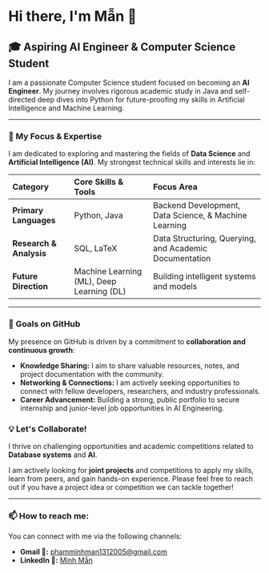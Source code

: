 # Hi there, I'm Mẫn 👋

## 🎓 Aspiring AI Engineer & Computer Science Student

I am a passionate Computer Science student focused on becoming an **AI Engineer**. My journey involves rigorous academic study in Java and self-directed deep dives into Python for future-proofing my skills in Artificial Intelligence and Machine Learning.

---

### 🌱 My Focus & Expertise

I am dedicated to exploring and mastering the fields of **Data Science** and **Artificial Intelligence (AI)**. My strongest technical skills and interests lie in:

| Category | Core Skills & Tools | Focus Area |
| :--- | :--- | :--- |
| **Primary Languages** | Python, Java | Backend Development, Data Science, & Machine Learning |
| **Research & Analysis** | SQL, LaTeX | Data Structuring, Querying, and Academic Documentation |
| **Future Direction** | Machine Learning (ML), Deep Learning (DL) | Building intelligent systems and models |

---
### 🚀 Goals on GitHub

My presence on GitHub is driven by a commitment to **collaboration and continuous growth**:

* **Knowledge Sharing:** I aim to share valuable resources, notes, and project documentation with the community.
* **Networking & Connections:** I am actively seeking opportunities to connect with fellow developers, researchers, and industry professionals.
* **Career Advancement:** Building a strong, public portfolio to secure internship and junior-level job opportunities in AI Engineering.

### 💡 Let's Collaborate!

I thrive on challenging opportunities and academic competitions related to **Database systems** and **AI**.

I am actively looking for **joint projects** and competitions to apply my skills, learn from peers, and gain hands-on experience. Please feel free to reach out if you have a project idea or competition we can tackle together!

---

### 📫 How to reach me:

You can connect with me via the following channels:

* **Gmail 📧:** [phamminhman1312005@gmail.com](mailto:phamminhman1312005@gmail.com)
* **LinkedIn 💬:** [Minh Mẫn](https://www.linkedin.com/in/m%E1%BA%ABn-ph%E1%BA%A1m-47b493311/)
